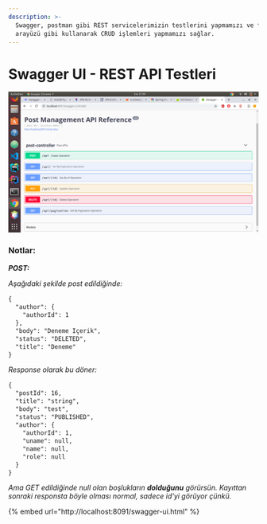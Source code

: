 ```yaml
---
description: >-
  Swagger, postman gibi REST servicelerimizin testlerini yapmamızı ve frondent
  arayüzü gibi kullanarak CRUD işlemleri yapmamızı sağlar.
---
```


# Swagger UI - REST API Testleri

![](../../../.gitbook/assets/screenshot-from-2019-07-02-21-59-42.png)

### Notlar:

_**POST:**_

_Aşağıdaki şekilde post edildiğinde:_ 

```text
{
  "author": {
    "authorId": 1
  },
  "body": "Deneme Içerik",
  "status": "DELETED",
  "title": "Deneme"
}
```

_Response olarak bu döner:_

```text
{
  "postId": 16,
  "title": "string",
  "body": "test",
  "status": "PUBLISHED",
  "author": {
    "authorId": 1,
    "uname": null,
    "name": null,
    "role": null
  }
}
```

_Ama GET edildiğinde null olan boşlukların **dolduğunu** görürsün. Kayıttan sonraki responsta böyle olması normal, sadece id'yi görüyor çünkü._

{% embed url="http://localhost:8091/swagger-ui.html" %}


